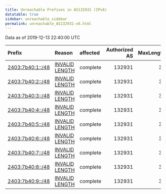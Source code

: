 ```yaml
---
title: Unreachable Prefixes in AS132931 (IPv6)
datatable: true
sidebar: unreachable_sidebar
permalink: unreachable_AS132931-v6.html
---
```


Data as of 2019-12-13 22:40:00 UTC


<div class="datatable-begin"></div>

| Prefix                                                     | Reason                                                                                                      | affected   |   Authorized AS |   MaxLength | Anchor                                       |   unreachable /48s |
|:-----------------------------------------------------------|:------------------------------------------------------------------------------------------------------------|:-----------|----------------:|------------:|:---------------------------------------------|-------------------:|
| [2403:7b40:1::/48](https://stat.ripe.net/2403:7b40:1::/48) | [INVALID LENGTH](https://rpki-validator.ripe.net/announcement-preview?asn=AS132931&prefix=2403:7b40:1::/48) | complete   |          132931 |          32 | [APNIC](unreachable_APNIC_RPKI_Root-v6.html) |                  1 |
| [2403:7b40:2::/48](https://stat.ripe.net/2403:7b40:2::/48) | [INVALID LENGTH](https://rpki-validator.ripe.net/announcement-preview?asn=AS132931&prefix=2403:7b40:2::/48) | complete   |          132931 |          32 | [APNIC](unreachable_APNIC_RPKI_Root-v6.html) |                  1 |
| [2403:7b40:3::/48](https://stat.ripe.net/2403:7b40:3::/48) | [INVALID LENGTH](https://rpki-validator.ripe.net/announcement-preview?asn=AS132931&prefix=2403:7b40:3::/48) | complete   |          132931 |          32 | [APNIC](unreachable_APNIC_RPKI_Root-v6.html) |                  1 |
| [2403:7b40:4::/48](https://stat.ripe.net/2403:7b40:4::/48) | [INVALID LENGTH](https://rpki-validator.ripe.net/announcement-preview?asn=AS132931&prefix=2403:7b40:4::/48) | complete   |          132931 |          32 | [APNIC](unreachable_APNIC_RPKI_Root-v6.html) |                  1 |
| [2403:7b40:5::/48](https://stat.ripe.net/2403:7b40:5::/48) | [INVALID LENGTH](https://rpki-validator.ripe.net/announcement-preview?asn=AS132931&prefix=2403:7b40:5::/48) | complete   |          132931 |          32 | [APNIC](unreachable_APNIC_RPKI_Root-v6.html) |                  1 |
| [2403:7b40:6::/48](https://stat.ripe.net/2403:7b40:6::/48) | [INVALID LENGTH](https://rpki-validator.ripe.net/announcement-preview?asn=AS132931&prefix=2403:7b40:6::/48) | complete   |          132931 |          32 | [APNIC](unreachable_APNIC_RPKI_Root-v6.html) |                  1 |
| [2403:7b40:7::/48](https://stat.ripe.net/2403:7b40:7::/48) | [INVALID LENGTH](https://rpki-validator.ripe.net/announcement-preview?asn=AS132931&prefix=2403:7b40:7::/48) | complete   |          132931 |          32 | [APNIC](unreachable_APNIC_RPKI_Root-v6.html) |                  1 |
| [2403:7b40:8::/48](https://stat.ripe.net/2403:7b40:8::/48) | [INVALID LENGTH](https://rpki-validator.ripe.net/announcement-preview?asn=AS132931&prefix=2403:7b40:8::/48) | complete   |          132931 |          32 | [APNIC](unreachable_APNIC_RPKI_Root-v6.html) |                  1 |
| [2403:7b40:9::/48](https://stat.ripe.net/2403:7b40:9::/48) | [INVALID LENGTH](https://rpki-validator.ripe.net/announcement-preview?asn=AS132931&prefix=2403:7b40:9::/48) | complete   |          132931 |          32 | [APNIC](unreachable_APNIC_RPKI_Root-v6.html) |                  1 |

<div class="datatable-end"></div>